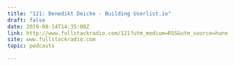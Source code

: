 ```yaml
---
title: "121: Benedikt Deicke - Building Userlist.io"
draft: false
date: 2019-08-14T14:35:00Z
link: http://www.fullstackradio.com/121?utm_medium=RSS&utm_source=hune
site: www.fullstackradio.com
topic: podcasts  

---
```

